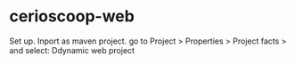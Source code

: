 # cerioscoop-web

Set up.
Inport as maven project.
go to Project > Properties > Project facts > and select: Ddynamic web project